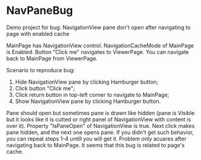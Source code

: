 # NavPaneBug
Demo project for bug: NavigationView pane don't open after navigating to page with enabled cache

MainPage has NavigationView control. NavigationCacheMode of MainPage is Enabled. Button "Click me" navigates to ViewerPage. You can navigate back to MainPage from ViewerPage.

Scenario to reproduce bug:
1. Hide NavigationView pane by clicking Hamburger button;
2. Click button "Click me";
3. Click return button in top-left corner to navigate to MainPage;
4. Show NavigationView pane by clicking Hamburger button.

Pane should open but sometimes pane is drawn like hidden (pane is Visible but it looks like it is cutted or right panel of NavigationView with content is over it).
Property "IsPaneOpen" of NavigationView is true. Next click makes pane hidden, and the next one opens pane.
If you didn't get such behavior, you can repeat steps 1-4 untill you will get it.
Problem only acuares after navigating back to MainPage. It seems that this bug is related to page's cache.

